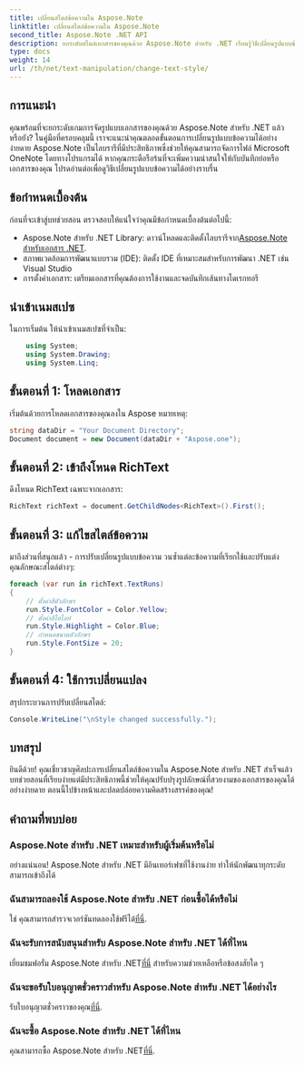 ```yaml
---
title: เปลี่ยนสไตล์ข้อความใน Aspose.Note
linktitle: เปลี่ยนสไตล์ข้อความใน Aspose.Note
second_title: Aspose.Note .NET API
description: ยกระดับสไตล์เอกสารของคุณด้วย Aspose.Note สำหรับ .NET เรียนรู้วิธีเปลี่ยนรูปแบบข้อความได้อย่างง่ายดายในคำแนะนำทีละขั้นตอนนี้ ทดลองใช้ฟรี!
type: docs
weight: 14
url: /th/net/text-manipulation/change-text-style/
---
```

## การแนะนำ
คุณพร้อมที่จะยกระดับเกมการจัดรูปแบบเอกสารของคุณด้วย Aspose.Note สำหรับ .NET แล้วหรือยัง? ในคู่มือที่ครอบคลุมนี้ เราจะแนะนำคุณตลอดขั้นตอนการเปลี่ยนรูปแบบข้อความได้อย่างง่ายดาย Aspose.Note เป็นไลบรารีที่มีประสิทธิภาพซึ่งช่วยให้คุณสามารถจัดการไฟล์ Microsoft OneNote โดยทางโปรแกรมได้ หากคุณกระตือรือร้นที่จะเพิ่มความน่าสนใจให้กับบันทึกย่อหรือเอกสารของคุณ โปรดอ่านต่อเพื่อดูวิธีเปลี่ยนรูปแบบข้อความได้อย่างราบรื่น
## ข้อกำหนดเบื้องต้น
ก่อนที่จะเข้าสู่บทช่วยสอน ตรวจสอบให้แน่ใจว่าคุณมีข้อกำหนดเบื้องต้นต่อไปนี้:
-  Aspose.Note สำหรับ .NET Library: ดาวน์โหลดและติดตั้งไลบรารีจาก[Aspose.Note สำหรับเอกสาร .NET](https://reference.aspose.com/note/net/).
- สภาพแวดล้อมการพัฒนาแบบรวม (IDE): ติดตั้ง IDE ที่เหมาะสมสำหรับการพัฒนา .NET เช่น Visual Studio
- การตั้งค่าเอกสาร: เตรียมเอกสารที่คุณต้องการใช้งานและจดบันทึกเส้นทางไดเรกทอรี
## นำเข้าเนมสเปซ
ในการเริ่มต้น ให้นำเข้าเนมสเปซที่จำเป็น:
```csharp
    using System;
    using System.Drawing;
    using System.Linq;
```
## ขั้นตอนที่ 1: โหลดเอกสาร
เริ่มต้นด้วยการโหลดเอกสารของคุณลงใน Aspose หมายเหตุ:
```csharp
string dataDir = "Your Document Directory";
Document document = new Document(dataDir + "Aspose.one");
```
## ขั้นตอนที่ 2: เข้าถึงโหนด RichText
ดึงโหนด RichText เฉพาะจากเอกสาร:
```csharp
RichText richText = document.GetChildNodes<RichText>().First();
```
## ขั้นตอนที่ 3: แก้ไขสไตล์ข้อความ
มาถึงส่วนที่สนุกแล้ว - การปรับเปลี่ยนรูปแบบข้อความ วนซ้ำแต่ละข้อความที่เรียกใช้และปรับแต่งคุณลักษณะสไตล์ต่างๆ:
```csharp
foreach (var run in richText.TextRuns)
{
    // ตั้งค่าสีตัวอักษร
    run.Style.FontColor = Color.Yellow;
    // ตั้งค่าสีไฮไลท์
    run.Style.Highlight = Color.Blue;
    // กำหนดขนาดตัวอักษร
    run.Style.FontSize = 20;
}
```
## ขั้นตอนที่ 4: ใช้การเปลี่ยนแปลง
สรุปกระบวนการปรับเปลี่ยนสไตล์:
```csharp
Console.WriteLine("\nStyle changed successfully.");
```
## บทสรุป
ยินดีด้วย! คุณเชี่ยวชาญศิลปะการเปลี่ยนสไตล์ข้อความใน Aspose.Note สำหรับ .NET สำเร็จแล้ว บทช่วยสอนที่เรียบง่ายแต่มีประสิทธิภาพนี้ช่วยให้คุณปรับปรุงรูปลักษณ์ที่สวยงามของเอกสารของคุณได้อย่างง่ายดาย ตอนนี้ไปข้างหน้าและปลดปล่อยความคิดสร้างสรรค์ของคุณ!
## คำถามที่พบบ่อย
### Aspose.Note สำหรับ .NET เหมาะสำหรับผู้เริ่มต้นหรือไม่
อย่างแน่นอน! Aspose.Note สำหรับ .NET มีอินเทอร์เฟซที่ใช้งานง่าย ทำให้นักพัฒนาทุกระดับสามารถเข้าถึงได้
### ฉันสามารถลองใช้ Aspose.Note สำหรับ .NET ก่อนซื้อได้หรือไม่
 ใช่ คุณสามารถสำรวจเวอร์ชันทดลองใช้ฟรีได้[ที่นี่](https://releases.aspose.com/).
### ฉันจะรับการสนับสนุนสำหรับ Aspose.Note สำหรับ .NET ได้ที่ไหน
 เยี่ยมชมฟอรั่ม Aspose.Note สำหรับ .NET[ที่นี่](https://forum.aspose.com/c/note/28) สำหรับความช่วยเหลือหรือข้อสงสัยใด ๆ
### ฉันจะขอรับใบอนุญาตชั่วคราวสำหรับ Aspose.Note สำหรับ .NET ได้อย่างไร
 รับใบอนุญาตชั่วคราวของคุณ[ที่นี่](https://purchase.aspose.com/temporary-license/).
### ฉันจะซื้อ Aspose.Note สำหรับ .NET ได้ที่ไหน
 คุณสามารถซื้อ Aspose.Note สำหรับ .NET[ที่นี่](https://purchase.aspose.com/buy).